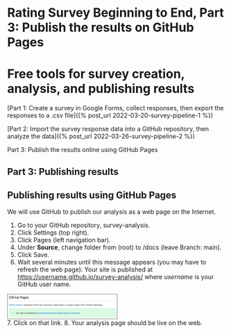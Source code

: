 # Rating Survey Beginning to End, Part 3: Publish the results on GitHub Pages

# Free tools for survey creation, analysis, and publishing results

[Part 1: Create a survey in Google Forms, collect responses, then export the responses to a .csv file]({% post_url 2022-03-20-survey-pipeline-1 %})

[Part 2: Import the survey response data into a GitHub repository, then analyze the data]({% post_url 2022-03-26-survey-pipeline-2 %})

Part 3: Publish the results online using GitHub Pages

## Part 3: Publishing results

## Publishing results using GitHub Pages
We will use GitHub to publish our analysis as a web page on the Internet.
1. Go to your GitHub repository, survey-analysis.
2. Click Settings (top right).
3. Click Pages (left navigation bar).
4. Under **Source**, change folder from (root) to /docs (leave Branch: main).
5. Click Save.
6. Wait several minutes until this message appears (you may have to refresh the web page): Your site is published at https://username.github.io/survey-analysis/ where _username_ is your GitHub user name.

<img src="/images/github-pages-published.png" style="border: 1px solid gray; width: 50%; display:block;">
7. Click on that link.
8. Your analysis page should be live on the web.
